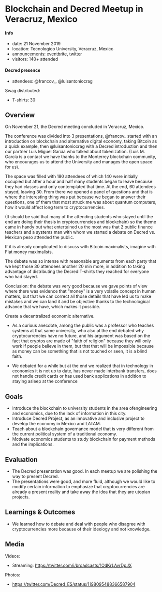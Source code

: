 # Blockchain and Decred Meetup in Veracruz, Mexico

#### Info

- date: 21 November 2019
- location: Tecnologico University, Veracruz, Mexico
- announcements: [eventbrite](https://www.eventbrite.com.ar/e/conferencia-blockchain-tickets-81397410847), [twitter](https://twitter.com/Decred_ES/status/1197228812498432000)
- visitors: 140+ attended

#### Decred presence

- attendees: @francov\_, @luisantoniocrag

Swag distributed:

- T-shirts: 30

## Overview

On November 21, the Decred meeting concluded in Veracruz, Mexico.

The conference was divided into 3 presentations, @francov\_ started with an introduction on blockchain and alternative digital economy, taking Bitcoin as a quick example, then @luisantoniocrag with a Decred introduction and then our partner Luis Miguel García who talked about tokenization. (Luis M. García is a contact we have thanks to the Monterrey blockchain community, who encourages us to attend the University and manages the open space for us).

The space was filled with 180 attendees of which 140 were initially occupied but after a hour and half many students began to leave because they had classes and only contemplated that time. At the end, 60 attendees stayed, leaving 30. From there we opened a panel of questions and that is where the interesting thing was put because we began to answer their questions, one of them that most struck me was about quantum computers, how it would affect long term to cryptocurrencies.

(It should be said that many of the attending students who stayed until the end are doing their thesis in cryptocurrencies and blockchain) so the theme came in handy but what entertained us the most was that 2 public finance teachers and a systems man with whom we started a debate on Decred vs. Mexican peso attended the public.

If it is already complicated to discuss with Bitcoin maximalists, imagine with Fiat money maximalists.

The debate was so intense with reasonable arguments from each party that we kept those 30 attendees another 20 min more, in addition to taking advantage of distributing the Decred T-shirts they reached for everyone who had stayed.

Conclusion: the debate was very good because we gave points of view where there was evidence that "money" is a very volatile concept in human matters, but that we can correct all those details that have led us to make mistakes and we can land it and be objective thanks to the technological advance that we have, which makes it possible.

Create a decentralized economic alternative.

- As a curious anecdote, among the public was a professor who teaches systems at that same university, who also at the end debated why cryptocurrencies have no future, and his argument was based on the fact that cryptos are made of "faith of religion" because they will only work if people believe in them, but that that will be impossible because as money can be something that is not touched or seen, it is a blind faith.

- We debated for a while but at the end we realized that in technology in economics it is not up to date, has never made interbank transfers, does not handle credit cards or has used bank applications in addition to staying asleep at the conference

## Goals

- Introduce the blockchain to university students in the area of ​​engineering and economics, due to the lack of information in this city.
- Introduce Decred Project, as an innovative and inclusive project to develop the economy in Mexico and LATAM.
- Teach about a blockchain governance model that is very different from the current political system of a traditional economy.
- Motivate economics students to study blockchain for payment methods and the implications.

## Evaluation

- The Decred presentation was good. In each meetup we are polishing the way to present Decred.
- The presentations were good, and more fluid, although we would like to modify certain information to emphasize that cryptocurrencies are already a present reality and take away the idea that they are utopian projects.

## Learnings & Outcomes

- We learned how to debate and deal with people who disagree with cryptocurrencies more because of their ideology and not knowledge.

## Media

Videos:

- Streaming: https://twitter.com/i/broadcasts/1OdKrLAvrDpJX

Photos:

- https://twitter.com/Decred_ES/status/1198095488366587904
